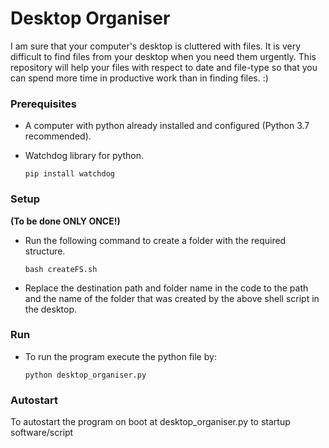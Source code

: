 # Desktop Organiser

I am sure that your computer's desktop is cluttered with files. It is very difficult to find files from your desktop when you need them urgently. This repository will help your files with respect to date and file-type so that you can spend more time in productive work than in finding files. :)

### Prerequisites

- A computer with python already installed and configured (Python 3.7 recommended).

- Watchdog library for python. 

  ```shell
  pip install watchdog
  ```

### Setup 

**(To be done ONLY ONCE!)**

- Run the following command to create a folder with the required structure.

  ```shell
  bash createFS.sh
  ```

- Replace the destination path and folder name in the code to the path and the name of the folder that was created by the above shell script in the desktop.

### Run

- To run the  program execute the python file by: 

  ```shell
  python desktop_organiser.py
  ```
  
### Autostart

To autostart the program on boot at desktop_organiser.py to startup software/script

  

